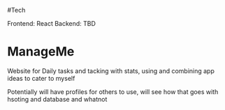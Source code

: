 #Tech

Frontend: React
Backend: TBD

# ManageMe

Website for Daily tasks and tacking with stats, using and combining app ideas to cater to myself

Potentially will have profiles for others to use, will see how that goes with hsoting and database and whatnot

